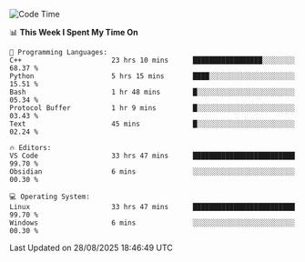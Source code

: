 
<!--START_SECTION:waka-->
![Code Time](http://img.shields.io/badge/Code%20Time-3%2C743%20hrs%2011%20mins-blue)

📊 **This Week I Spent My Time On** 

```text
💬 Programming Languages: 
C++                      23 hrs 10 mins      █████████████████░░░░░░░░   68.37 % 
Python                   5 hrs 15 mins       ████░░░░░░░░░░░░░░░░░░░░░   15.51 % 
Bash                     1 hr 48 mins        █░░░░░░░░░░░░░░░░░░░░░░░░   05.34 % 
Protocol Buffer          1 hr 9 mins         █░░░░░░░░░░░░░░░░░░░░░░░░   03.43 % 
Text                     45 mins             █░░░░░░░░░░░░░░░░░░░░░░░░   02.24 % 

🔥 Editors: 
VS Code                  33 hrs 47 mins      █████████████████████████   99.70 % 
Obsidian                 6 mins              ░░░░░░░░░░░░░░░░░░░░░░░░░   00.30 % 

💻 Operating System: 
Linux                    33 hrs 47 mins      █████████████████████████   99.70 % 
Windows                  6 mins              ░░░░░░░░░░░░░░░░░░░░░░░░░   00.30 % 
```


 Last Updated on 28/08/2025 18:46:49 UTC
<!--END_SECTION:waka-->

